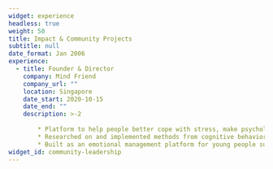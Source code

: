 ```yaml
---
widget: experience
headless: true
weight: 50
title: Impact & Community Projects
subtitle: null
date_format: Jan 2006
experience:
  - title: Founder & Director
    company: Mind Friend
    company_url: ""
    location: Singapore
    date_start: 2020-10-15
    date_end: ""
    description: >-2
      
        * Platform to help people better cope with stress, make psychology more accessible through educational content, and create safe communities for users to confide with
        * Researched on and implemented methods from cognitive behavioral therapy to change user's negative thoughts to positive ones
        * Built as an emotional management platform for young people suffering from depression and anxiety
widget_id: community-leadership
---
```

